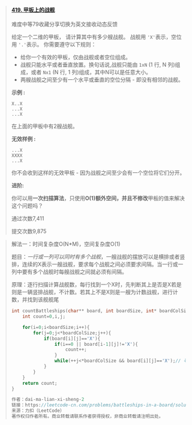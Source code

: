 > #### [419. 甲板上的战舰](https://leetcode-cn.com/problems/battleships-in-a-board/)
>
> 难度中等79收藏分享切换为英文接收动态反馈
>
> 给定一个二维的甲板， 请计算其中有多少艘战舰。 战舰用 `'X'`表示，空位用 `'.'`表示。 你需要遵守以下规则：
>
> - 给你一个有效的甲板，仅由战舰或者空位组成。
> - 战舰只能水平或者垂直放置。换句话说,战舰只能由 `1xN` (1 行, N 列)组成，或者 `Nx1` (N 行, 1 列)组成，其中N可以是任意大小。
> - 两艘战舰之间至少有一个水平或垂直的空位分隔 - 即没有相邻的战舰。
>
> **示例 :**
>
> ```
> X..X
> ...X
> ...X
> ```
>
> 在上面的甲板中有2艘战舰。
>
> **无效样例 :**
>
> ```
> ...X
> XXXX
> ...X
> ```
>
> 你不会收到这样的无效甲板 - 因为战舰之间至少会有一个空位将它们分开。
>
> **进阶:**
>
> 你可以用**一次扫描算法**，只使用**O(1)额外空间，**并且**不修改**甲板的值来解决这个问题吗？
>
> 通过次数7,411
>
> 提交次数9,875

> 解法一：时间复杂度O(N*M)，空间复杂度O(1)
>
> 题目：*一行或一列可以同时有多个战舰*，一艘战舰的摆放可以是横排或者竖排，连续的X表示一艘战舰，要求每个战舰之间必须要求间隔。当一行或一列中要有多个战舰时每艘战舰之间就必须有间隔。
>
> 原理：逐行扫描计算战舰数，每行找到一个X时，先判断其上是否是X若是则是一辆竖排战舰，不计数。若其上不是X则是一艘为计数战舰，进行计数，并找到该舰舰尾
>
> ```c
> int countBattleships(char** board, int boardSize, int* boardColSize){
>     int count=0,i,j;
> 
>     for(i=0;i<boardSize;i++){
>         for(j=0;j<*boardColSize;j++){
>             if(board[i][j]=='X'){
>                 if(i==0 || board[i-1][j]!='X'){
>                     count++;
>                 }
>                 while(++j<*boardColSize && board[i][j]=='X');// 寻找舰尾，若是连续的X则增加增加循环变量j直到遇到间隔符位置
>             }
>         }
>     }
>     return count;
> }
> 
> 作者：dai-ma-lian-xi-sheng-2
> 链接：https://leetcode-cn.com/problems/battleships-in-a-board/solution/jia-ban-shang-de-po-chuan-by-dai-ma-lian-xi-sheng-/
> 来源：力扣（LeetCode）
> 著作权归作者所有。商业转载请联系作者获得授权，非商业转载请注明出处。
> ```
>
> 